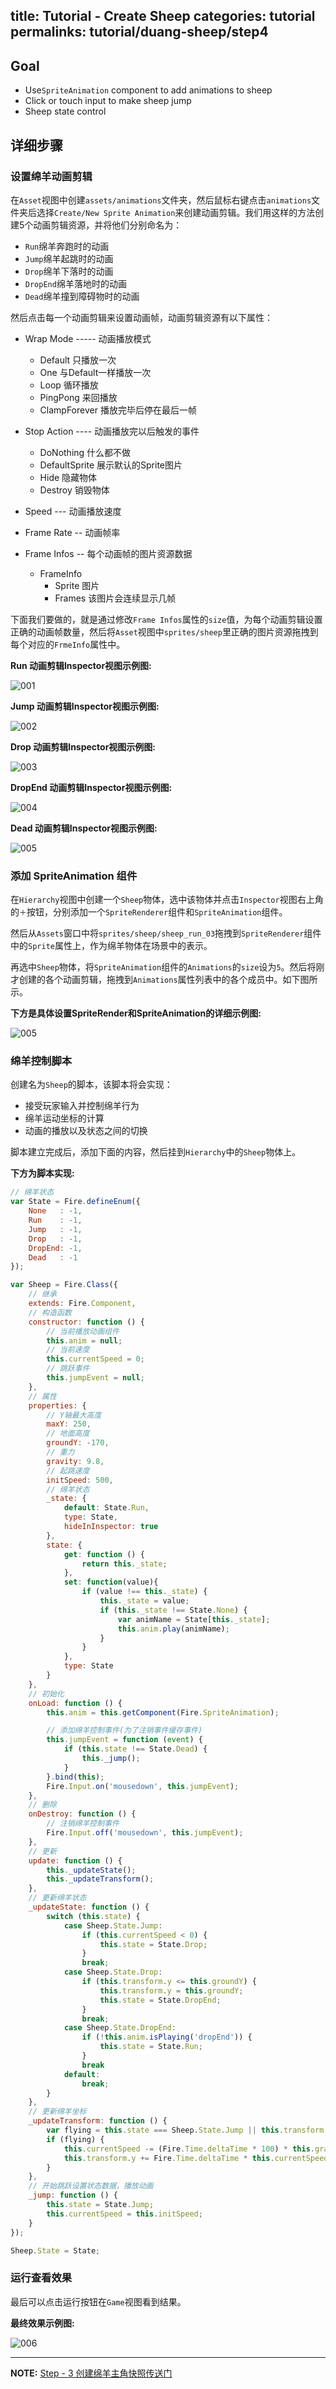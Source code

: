title: Tutorial - Create Sheep
categories: tutorial
permalinks: tutorial/duang-sheep/step4
---

## Goal
- Use`SpriteAnimation` component to add animations to sheep
- Click or touch input to make sheep jump
- Sheep state control


## 详细步骤

### 设置绵羊动画剪辑

在`Asset`视图中创建`assets/animations`文件夹，然后鼠标右键点击`animations`文件夹后选择`Create/New Sprite Animation`来创建动画剪辑。我们用这样的方法创建5个动画剪辑资源，并将他们分别命名为：

- `Run`绵羊奔跑时的动画
- `Jump`绵羊起跳时的动画
- `Drop`绵羊下落时的动画
- `DropEnd`绵羊落地时的动画
- `Dead`绵羊撞到障碍物时的动画

然后点击每一个动画剪辑来设置动画帧，动画剪辑资源有以下属性：

- Wrap Mode ----- 动画播放模式
  - Default      只播放一次
  - One          与Default一样播放一次
  - Loop         循环播放
  - PingPong     来回播放
  - ClampForever 播放完毕后停在最后一帧

- Stop Action ---- 动画播放完以后触发的事件
  - DoNothing     什么都不做
  - DefaultSprite 展示默认的Sprite图片
  - Hide          隐藏物体
  - Destroy       销毁物体
- Speed --- 动画播放速度
- Frame Rate -- 动画帧率
- Frame Infos -- 每个动画帧的图片资源数据
  - FrameInfo
    - Sprite  图片
    - Frames  该图片会连续显示几帧

下面我们要做的，就是通过修改`Frame Infos`属性的`size`值，为每个动画剪辑设置正确的动画帧数量，然后将`Asset`视图中`sprites/sheep`里正确的图片资源拖拽到每个对应的`FrmeInfo`属性中。

**Run 动画剪辑Inspector视图示例图:**

![001](https://cloud.githubusercontent.com/assets/7564028/6844693/3462f6e8-d3e8-11e4-81d7-a30afbc005a1.png)

**Jump 动画剪辑Inspector视图示例图:**

![002](https://cloud.githubusercontent.com/assets/7564028/6844691/34523650-d3e8-11e4-8d4f-3e37312fe855.png)

**Drop 动画剪辑Inspector视图示例图:**

![003](https://cloud.githubusercontent.com/assets/7564028/6844690/3452255c-d3e8-11e4-9571-d9a09066df3b.png)

**DropEnd 动画剪辑Inspector视图示例图:**

![004](https://cloud.githubusercontent.com/assets/7564028/6844689/34520c3e-d3e8-11e4-9d7a-5d71d11d5ebe.png)

**Dead 动画剪辑Inspector视图示例图:**

![005](https://cloud.githubusercontent.com/assets/7564028/6844692/34543bda-d3e8-11e4-9e0e-cffae3484836.png)


### 添加 SpriteAnimation 组件

在`Hierarchy`视图中创建一个`Sheep`物体，选中该物体并点击`Inspector`视图右上角的`＋`按钮，分别添加一个`SpriteRenderer`组件和`SpriteAnimation`组件。

然后从`Assets`窗口中将`sprites/sheep/sheep_run_03`拖拽到`SpriteRenderer`组件中的`Sprite`属性上，作为绵羊物体在场景中的表示。

再选中`Sheep`物体，将`SpriteAnimation`组件的`Animations`的`size`设为`5`。然后将刚才创建的各个动画剪辑，拖拽到`Animations`属性列表中的各个成员中。如下图所示。

**下方是具体设置SpriteRender和SpriteAnimation的详细示例图:**

 ![005](https://cloud.githubusercontent.com/assets/7564028/6845001/eb17a59e-d3ea-11e4-9b8c-05bdf19542b9.png)


### 绵羊控制脚本

创建名为`Sheep`的脚本，该脚本将会实现：

- 接受玩家输入并控制绵羊行为
- 绵羊运动坐标的计算
- 动画的播放以及状态之间的切换

脚本建立完成后，添加下面的内容，然后挂到`Hierarchy`中的`Sheep`物体上。

**下方为脚本实现:**
```js
// 绵羊状态
var State = Fire.defineEnum({
    None   : -1,
    Run    : -1,
    Jump   : -1,
    Drop   : -1,
    DropEnd: -1,
    Dead   : -1
});

var Sheep = Fire.Class({
    // 继承
    extends: Fire.Component,
    // 构造函数
    constructor: function () {
        // 当前播放动画组件
        this.anim = null;
        // 当前速度
        this.currentSpeed = 0;
        // 跳跃事件
        this.jumpEvent = null;
    },
    // 属性
    properties: {
        // Y轴最大高度
        maxY: 250,
        // 地面高度
        groundY: -170,
        // 重力
        gravity: 9.8,
        // 起跳速度
        initSpeed: 500,
        // 绵羊状态
        _state: {
            default: State.Run,
            type: State,
            hideInInspector: true
        },
        state: {
            get: function () {
                return this._state;
            },
            set: function(value){
                if (value !== this._state) {
                    this._state = value;
                    if (this._state !== State.None) {
                        var animName = State[this._state];
                        this.anim.play(animName);
                    }
                }
            },
            type: State
        }
    },
    // 初始化
    onLoad: function () {
        this.anim = this.getComponent(Fire.SpriteAnimation);

        // 添加绵羊控制事件(为了注销事件缓存事件)
        this.jumpEvent = function (event) {
            if (this.state !== State.Dead) {
                this._jump();
            }
        }.bind(this);
        Fire.Input.on('mousedown', this.jumpEvent);
    },
    // 删除
    onDestroy: function () {
        // 注销绵羊控制事件
        Fire.Input.off('mousedown', this.jumpEvent);
    },
    // 更新
    update: function () {
        this._updateState();
        this._updateTransform();
    },
    // 更新绵羊状态
    _updateState: function () {
        switch (this.state) {
            case Sheep.State.Jump:
                if (this.currentSpeed < 0) {
                    this.state = State.Drop;
                }
                break;
            case Sheep.State.Drop:
                if (this.transform.y <= this.groundY) {
                    this.transform.y = this.groundY;
                    this.state = State.DropEnd;
                }
                break;
            case Sheep.State.DropEnd:
                if (!this.anim.isPlaying('dropEnd')) {
                    this.state = State.Run;
                }
                break
            default:
                break;
        }
    },
    // 更新绵羊坐标
    _updateTransform: function () {
        var flying = this.state === Sheep.State.Jump || this.transform.y > this.groundY;
        if (flying) {
            this.currentSpeed -= (Fire.Time.deltaTime * 100) * this.gravity;
            this.transform.y += Fire.Time.deltaTime * this.currentSpeed;
        }
    },
    // 开始跳跃设置状态数据，播放动画
    _jump: function () {
        this.state = State.Jump;
        this.currentSpeed = this.initSpeed;
    }
});

Sheep.State = State;
```

### 运行查看效果

最后可以点击运行按钮在`Game`视图看到结果。

**最终效果示例图:**

![006](https://cloud.githubusercontent.com/assets/7564028/6864237/7847f050-d499-11e4-8385-650907a360e3.png)

---

**NOTE:** [ Step - 3 创建绵羊主角快照传送门](https://github.com/fireball-x/tutorial/commits/step-4)
